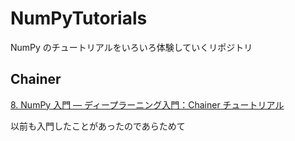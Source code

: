 # NumPyTutorials

NumPy のチュートリアルをいろいろ体験していくリポジトリ

## Chainer

[8. NumPy 入門 — ディープラーニング入門：Chainer チュートリアル](https://tutorials.chainer.org/ja/08_Introduction_to_NumPy.html)

以前も入門したことがあったのであらためて